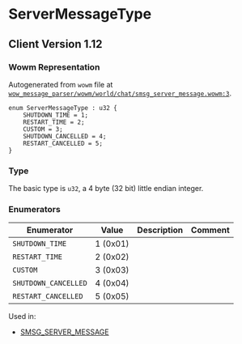 # ServerMessageType

## Client Version 1.12

### Wowm Representation

Autogenerated from `wowm` file at [`wow_message_parser/wowm/world/chat/smsg_server_message.wowm:3`](https://github.com/gtker/wow_messages/tree/main/wow_message_parser/wowm/world/chat/smsg_server_message.wowm#L3).

```rust,ignore
enum ServerMessageType : u32 {
    SHUTDOWN_TIME = 1;
    RESTART_TIME = 2;
    CUSTOM = 3;
    SHUTDOWN_CANCELLED = 4;
    RESTART_CANCELLED = 5;
}
```
### Type
The basic type is `u32`, a 4 byte (32 bit) little endian integer.
### Enumerators
| Enumerator | Value  | Description | Comment |
| --------- | -------- | ----------- | ------- |
| `SHUTDOWN_TIME` | 1 (0x01) |  |  |
| `RESTART_TIME` | 2 (0x02) |  |  |
| `CUSTOM` | 3 (0x03) |  |  |
| `SHUTDOWN_CANCELLED` | 4 (0x04) |  |  |
| `RESTART_CANCELLED` | 5 (0x05) |  |  |

Used in:
* [SMSG_SERVER_MESSAGE](smsg_server_message.md)
